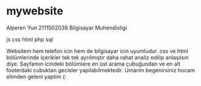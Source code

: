 # mywebsite
Alperen Yun 2111502038 Bilgisayar Muhendisligi

js css html php sql

Websitem hem telefon icin hem de bilgisayar icin uyumludur. css ve html bölümlerinde içerikler tek tek ayrılmıştır daha rahat analiz edilip anlaşılsın diye. Sayfamın icindeki bölümlere en üst arama çubuğundan ve en alt footerdaki cubuktan gecisler yapilabilmektedir. Umarim begenirsiniz hocam elimden geleni yaptim (: